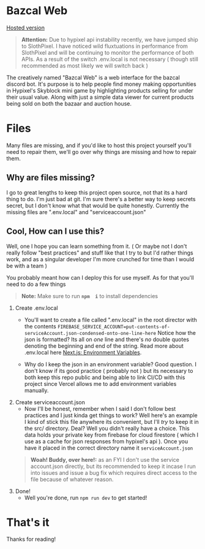 # Bazcal Web

[Hosted version](bazcal.jbsalenger.com)

> **Attention:** Due to hypixel api instability recently, we have jumped ship to SlothPixel. I have noticed wild fluxtuations in performance from SlothPixel and will be continuing to monitor the performance of both APIs. As a result of the switch .env.local is not necessary ( though still recommended as most likely we will switch back )

The creatively named "Bazcal Web" is a web interface for the bazcal discord bot. It's purpose is to help people find money making opportunities in Hypixel's Skyblock mini game by highlighting products selling for under their usual value. Along with just a simple data viewer for current products being sold on both the bazaar and auction house. 


# Files

Many files are missing, and if you'd like to host this project yourself you'll need to repair them, we'll go over why things are missing and how to repair them.


## Why are files missing?
I go to great lengths to keep this project open source, not that its a hard thing to do. I'm just bad at git. I'm sure there's a better way to keep secrets secret, but I don't know what that would be quite honestly. Currently the missing files are ".env.local" and "serviceaccount.json" 

## Cool, How can I use this?

Well, one I hope you can learn something from it. ( Or maybe not I don't really follow "best practices" and stuff like that I try to but I'd rather things work, and as a singular developer I'm more crunched for time than I would be with a team ) 

You probably meant how can I deploy this for use myself. As for that you'll need to do a few things
> **Note:** Make sure to run **`npm  i`** to install dependencies

 1. Create .env.local
	 - You'll want to create a file called ".env.local" in the root director with the contents
		`FIREBASE_SERVICE_ACCOUNT=put-contents-of-serviceAccount.json-condensed-onto-one-line-here`
		Notice how the json is formatted? Its all on *one* line and there's *no* double quotes denoting the beginning and end of the string.
		Read more about .env.local here [Next.js: Environment Variables](https://nextjs.org/docs/basic-features/environment-variables).

	- Why do I keep the json in an environment variable?
		Good question. I don't know if its good practice ( probably not ) but its necessary to both keep this repo public and being able to link CI/CD with this project since Vercel allows me
		to add environment variables manually. 
2. Create serviceaccount.json
	- Now I'll be honest, remember when I said I don't follow best practices and I just kinda get things to work? Well here's an example I kind of stick this file anywhere its convenient, but I'll *try* to keep it in the src/ directory. Deal? Well you didn't really have a choice. This data holds your private key from firebase for cloud firestore ( which I use as a cache for json responses from hypixel's api ). Once you have it placed in the correct directory name it `serviceAccount.json`
	> **Woah! Buddy, over here!:** as an FYI I don't use the service account.json directly, but its recommended to keep it incase I run into issues and issue a bug fix which requires direct access to the file because of whatever reason.
3. Done!
	- Well you're done, run `npm run dev` to get started!


# That's it
Thanks for reading!